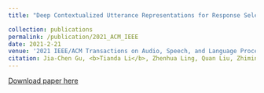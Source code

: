 ```yaml
---
title: "Deep Contextualized Utterance Representations for Response Selection and Dialogue Analysis"

collection: publications
permalink: /publication/2021_ACM_IEEE
date: 2021-2-21
venue: '2021 IEEE/ACM Transactions on Audio, Speech, and Language Processing'
citation: Jia-Chen Gu, <b>Tianda Li</b>, Zhenhua Ling, Quan Liu, Zhiming Su, Yu-Ping Ruan, Xiandan Zhu (2021).&quot;Deep Contextualized Utterance Representations for Response Selection and Dialogue Analysis.&quot; <i>2021 IEEE/ACM Transactions on Audio, Speech, and Language Processing</i>. 
---
```


[Download paper here](https://ieeexplore.ieee.org/abstract/document/9410366)

